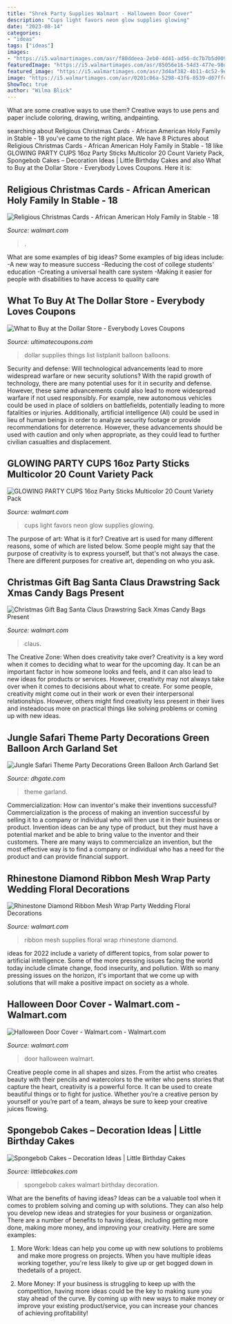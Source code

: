 ```yaml
---
title: "Shrek Party Supplies Walmart - Halloween Door Cover"
description: "Cups light favors neon glow supplies glowing"
date: "2023-08-14"
categories:
- "ideas"
tags: ["ideas"]
images:
- "https://i5.walmartimages.com/asr/f80ddeea-2eb0-4d41-ad56-dc7b7b5d009e.d4adf23730f7ed9b137d88e68bae356b.jpeg"
featuredImage: "https://i5.walmartimages.com/asr/85056e16-54d3-477e-98df-a6e30f2c80d5_1.2452f20bf9b7e74f4e2e919dfae9c3d7.jpeg"
featured_image: "https://i5.walmartimages.com/asr/3d4af382-4b11-4c52-9eaf-54c1fb977532_1.b467d7bde09438436dcc386a12f4b7b9.jpeg"
image: "https://i5.walmartimages.com/asr/0201c06a-5298-43f6-8539-d07ffc23e1ec.6b762eb420463539a0d6b84e944d465e.jpeg"
ShowToc: true
author: "Wilma Blick"
---
```



What are some creative ways to use them?
Creative ways to use pens and paper include coloring, drawing, writing, andpainting.

	

		
searching about Religious Christmas Cards - African American Holy Family in Stable - 18 you've came to the right place. We have 8 Pictures about Religious Christmas Cards - African American Holy Family in Stable - 18 like GLOWING PARTY CUPS 16oz Party Sticks Multicolor 20 Count Variety Pack, Spongebob Cakes – Decoration Ideas | Little Birthday Cakes and also What to Buy at the Dollar Store - Everybody Loves Coupons. Here it is:
		
    
## Religious Christmas Cards - African American Holy Family In Stable - 18

<img loading=lazy src="https://i5.walmartimages.com/asr/0201c06a-5298-43f6-8539-d07ffc23e1ec.6b762eb420463539a0d6b84e944d465e.jpeg" onerror="this.onerror=null;this.src='https://tse1.mm.bing.net/th?id=OIP.t5S3x7E_xfeSb8m5FlvUIAHaKd&amp;pid=15.1';" alt="Religious Christmas Cards - African American Holy Family in Stable - 18">

_Source: walmart.com_

>. 

	

What are some examples of big ideas?
Some examples of big ideas include: 
-A new way to measure success 
-Reducing the cost of college students' education 
-Creating a universal health care system
-Making it easier for people with disabilities to have access to quality care

    
## What To Buy At The Dollar Store - Everybody Loves Coupons

<img loading=lazy src="http://www.ultimatecoupons.com/blog/wp-content/uploads/2014/01/dollar-store-party-supplies.jpg" onerror="this.onerror=null;this.src='https://tse2.mm.bing.net/th?id=OIP.dAGgj1kGpw4K0lEH4Yk4VQHaFj&amp;pid=15.1';" alt="What to Buy at the Dollar Store - Everybody Loves Coupons">

_Source: ultimatecoupons.com_

>dollar supplies things list listplanit balloon balloons. 

	

Security and defense: Will technological advancements lead to more widespread warfare or new security solutions?
With the rapid growth of technology, there are many potential uses for it in security and defense. However, these same advancements could also lead to more widespread warfare if not used responsibly. For example, new autonomous vehicles could be used in place of soldiers on battlefields, potentially leading to more fatalities or injuries. Additionally, artificial intelligence (AI) could be used in lieu of human beings in order to analyze security footage or provide recommendations for deterrence. However, these advancements should be used with caution and only when appropriate, as they could lead to further civilian casualties and displacement.

    
## GLOWING PARTY CUPS 16oz Party Sticks Multicolor 20 Count Variety Pack

<img loading=lazy src="https://i5.walmartimages.com/asr/f80ddeea-2eb0-4d41-ad56-dc7b7b5d009e.d4adf23730f7ed9b137d88e68bae356b.jpeg" onerror="this.onerror=null;this.src='https://tse2.mm.bing.net/th?id=OIP.W9jHwBL41Mv4dzhsJPc0agHaF7&amp;pid=15.1';" alt="GLOWING PARTY CUPS 16oz Party Sticks Multicolor 20 Count Variety Pack">

_Source: walmart.com_

>cups light favors neon glow supplies glowing. 

	

The purpose of art: What is it for?
Creative art is used for many different reasons, some of which are listed below. Some people might say that the purpose of creativity is to express yourself, but that's not always the case. There are different purposes for creative art, depending on who you ask.

    
## Christmas Gift Bag Santa Claus Drawstring Sack Xmas Candy Bags Present

<img loading=lazy src="https://i5.walmartimages.com/asr/adb9c693-07eb-4239-bbf0-8d31ffc3cc43_1.7ee05eb799e523f25ef0d796f7c98046.jpeg" onerror="this.onerror=null;this.src='https://tse1.mm.bing.net/th?id=OIP.VnnX8vIRfGZl7WuPx56IeQHaHa&amp;pid=15.1';" alt="Christmas Gift Bag Santa Claus Drawstring Sack Xmas Candy Bags Present">

_Source: walmart.com_

>claus. 

	

The Creative Zone: When does creativity take over?
Creativity is a key word when it comes to deciding what to wear for the upcoming day. It can be an important factor in how someone looks and feels, and it can also lead to new ideas for products or services. However, creativity may not always take over when it comes to decisions about what to create. For some people, creativity might come out in their work or even their interpersonal relationships. However, others might find creativity less present in their lives and insteadocus more on practical things like solving problems or coming up with new ideas.

    
## Jungle Safari Theme Party Decorations Green Balloon Arch Garland Set

<img loading=lazy src="https://www.dhresource.com/f2/albu/g9/M01/B6/15/rBVaWF7HwV2AF5WjAAMmTGYLrI4909.jpg" onerror="this.onerror=null;this.src='https://tse4.mm.bing.net/th?id=OIP._S6imWNIfl1QT41T7rtK9AHaHa&amp;pid=15.1';" alt="Jungle Safari Theme Party Decorations Green Balloon Arch Garland Set">

_Source: dhgate.com_

>theme garland. 

	

Commercialization: How can inventor's make their inventions successful?
Commercialization is the process of making an invention successful by selling it to a company or individual who will then use it in their business or product. 
Invention ideas can be any type of product, but they must have a potential market and be able to bring value to the inventor and their customers. There are many ways to commercialize an invention, but the most effective way is to find a company or individual who has a need for the product and can provide financial support.

    
## Rhinestone Diamond Ribbon Mesh Wrap Party Wedding Floral Decorations

<img loading=lazy src="https://i5.walmartimages.com/asr/3d4af382-4b11-4c52-9eaf-54c1fb977532_1.b467d7bde09438436dcc386a12f4b7b9.jpeg" onerror="this.onerror=null;this.src='https://tse1.mm.bing.net/th?id=OIP.sNdzK7d_ZX311ZjqpsfBDQHaHa&amp;pid=15.1';" alt="Rhinestone Diamond Ribbon Mesh Wrap Party Wedding Floral Decorations">

_Source: walmart.com_

>ribbon mesh supplies floral wrap rhinestone diamond. 

	

ideas for 2022 include a variety of different topics, from solar power to artificial intelligence. Some of the more pressing issues facing the world today include climate change, food insecurity, and pollution. With so many pressing issues on the horizon, it's important that we come up with solutions that will make a positive impact on society as a whole.

    
## Halloween Door Cover - Walmart.com - Walmart.com

<img loading=lazy src="https://i5.walmartimages.com/asr/85056e16-54d3-477e-98df-a6e30f2c80d5_1.2452f20bf9b7e74f4e2e919dfae9c3d7.jpeg" onerror="this.onerror=null;this.src='https://tse4.mm.bing.net/th?id=OIP.o7lVOBpBoT3TmCrmbq-bwAHaJb&amp;pid=15.1';" alt="Halloween Door Cover - Walmart.com - Walmart.com">

_Source: walmart.com_

>door halloween walmart. 

	

Creative people come in all shapes and sizes. From the artist who creates beauty with their pencils and watercolors to the writer who pens stories that capture the heart, creativity is a powerful force. It can be used to create beautiful things or to fight for justice. Whether you’re a creative person by yourself or you’re part of a team, always be sure to keep your creative juices flowing.

    
## Spongebob Cakes – Decoration Ideas | Little Birthday Cakes

<img loading=lazy src="http://www.littlebcakes.com/wp-content/uploads/2013/08/Spongebob-Cakes-At-Walmart.jpg" onerror="this.onerror=null;this.src='https://tse2.mm.bing.net/th?id=OIP.TxNmBio8HsaHcTmpLCLpfQHaJ4&amp;pid=15.1';" alt="Spongebob Cakes – Decoration Ideas | Little Birthday Cakes">

_Source: littlebcakes.com_

>spongebob cakes walmart birthday decoration. 

	

What are the benefits of having ideas?
Ideas can be a valuable tool when it comes to problem solving and coming up with solutions. They can also help you develop new ideas and strategies for your business or organization. There are a number of benefits to having ideas, including getting more done, making more money, and improving your creativity. Here are some examples:
1. More Work: Ideas can help you come up with new solutions to problems and make more progress on projects. When you have multiple ideas working together, you're less likely to give up or get bogged down in thedetails of a project.

2. More Money: If your business is struggling to keep up with the competition, having more ideas could be the key to making sure you stay ahead of the curve. By coming up with new ways to make money or improve your existing product/service, you can increase your chances of achieving profitability!

